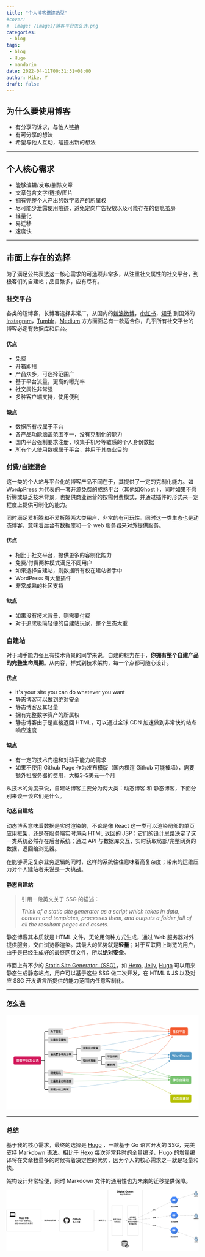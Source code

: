 ```yaml
---
title: "个人博客搭建选型"
#cover:
#  image: /images/博客平台怎么选.png
categories:
 - blog
tags:
 - blog
 - Hugo 
 - mandarin
date: 2022-04-11T00:31:31+08:00
author: Mike. Y
draft: false
---
```




## 为什么要使用博客

- 有分享的诉求，与他人链接
- 有可分享的想法
- 希望与他人互动，碰撞出新的想法

---

## 个人核心需求

- 能够编辑/发布/删除文章
- 文章包含文字/链接/图片
- 拥有完整个人产出的数字资产的所属权
- 尽可能少泄露使用痕迹，避免定向广告投放以及可能存在的信息茧房
- 轻量化
- 易迁移
- 速度快

---

## 市面上存在的选择

为了满足公共表达这一核心需求的可选项非常多，从注重社交属性的社交平台，到极客们的自建站；品目繁多，应有尽有。



### 社交平台

各类的短博客，长博客选择非常广，从国内的[新浪微博](https://weibo.com/)，[小红书](http://www.xiaohongshu.com/)，[知乎](http://www.zhihu.com/) 到国外的 [Instagram](https://www.instagram.com/)，[Tumblr](https://www.tumblr.com/)，[Medium](https://medium.com/) 方方面面总有一款适合你，几乎所有社交平台的博客必定有数据库和后台。

#### 优点

- 免费
- 开箱即用
- 产品众多，可选择范围广
- 基于平台流量，更高的曝光率
- 社交属性非常强
- 多种客户端支持，使用便利

#### 缺点

- 数据所有权属于平台
- 各产品功能涵盖范围不一，没有克制化的能力
- 国内平台强制要求注册，收集手机号等敏感的个人身份数据
- 所有个人使用数据属于平台，并用于其商业目的



### 付费/自建混合

这一类的个人站与平台化的博客产品不同在于，其提供了一定的克制化能力。如 [WordpPress](https://wordpress.com/) 为代表的一套开源免费的成熟平台（其他如[Ghost](https://ghost.org/) ），同时如果不愿折腾或缺乏技术背景，也提供商业运营的按需付费模式，并通过插件的形式来一定程度上提供可制化的能力。

同时满足爱折腾和不爱折腾两大类用户，非常的有可玩性。同时这一类生态也是动态博客，意味着后台有数据库和一个 web 服务器来对外提供服务。

#### 优点

- 相比于社交平台，提供更多的客制化能力
- 免费/付费两种模式满足不同用户
- 如果选择自建站，则数据所有权在建站者手中
- WordPress 有大量插件
- 非常成熟的社区支持

#### 缺点

- 如果没有技术背景，则需要付费
- 对于追求极简轻便的自建站玩家，整个生态太重



### 自建站

对于动手能力强且有技术背景的同学来说，自建的魅力在于，**你拥有整个自建产品的完整生命周期**。从内容，样式到技术架构，每一个点都可随心设计。

#### 优点

- it's your site you can do whatever you want
- 静态博客可以做到绝对安全
- 静态博客及其轻量
- 拥有完整数字资产的所属权
- 静态博客由于是直接返回 HTML，可以通过全球 CDN 加速做到非常快的站点响应速度

#### 缺点

- 有一定的技术门槛和对动手能力的需求
- 如果不使用 Github Page 作为发布模版（国内裸连 Github 可能被墙），需要额外租服务器的费用，大概3-5美元一个月



从技术的角度来说，自建站博客主要分为两大类：动态博客 和 静态博客，下面分别来谈一谈它们是什么。

#### 动态自建站

动态博客意味着数据是实时渲染的，不论是像 React 这一类可以渲染局部的单页应用框架，还是在服务端实时渲染 HTML 返回的 JSP；它们的设计思路决定了这一类系统必然存在后台系统；通过 API 与数据库交互，实时获取局部/完整网页的数据，返回给浏览器。

在能够满足复杂业务逻辑的同时，这样的系统往往意味着高复杂度；带来的运维压力对个人建站者来说是一大挑战。

#### 静态自建站

> 引用一段英文关于 SSG 的描述：
>
> *Think of a static site generator as a script which takes in data, content and templates, processes them, and outputs a folder full of all the resultant pages and assets.*



静态博客其本质就是 HTML 文件，无论用何种方式生成，通过 Web 服务器对外提供服务，交由浏览器渲染。其最大的优势就是**轻量**；对于互联网上浏览的用户，由于是已经生成好的最终网页文件，所以**绝对安全**。

市面上有不少的 [Static Site Generator（SSG）](https://www.netlify.com/blog/2020/04/14/what-is-a-static-site-generator-and-3-ways-to-find-the-best-one/)，如 [Hexo](https://hexo.io/), [Jelly](https://www.jelly.org/jelly-blog), [Hugo](https://gohugo.io/) 可以用来静态生成静态站点，用户可以基于这些 SSG 做二次开发，在 HTML & JS 以及对应 SSG 开发语言所提供的能力范围内任意客制化。

---

### 怎么选



![博客平台怎么选](../../../static/images/博客平台怎么选.png)

---

### 总结

基于我的核心需求，最终的选择是 [Hugo](https://gohugo.io/) ，一款基于 Go 语言开发的 SSG，完美支持 Markdown 语法。相比于  [Hexo](https://hexo.io/) 每次非常耗时的全量编译，Hugo 的增量编译将在文章数量多的时候有着决定性的优势，因为个人的核心需求之一就是轻量和快。

架构设计非常轻便，同时 Markdown 文件的通用性也为未来的迁移提供保障。



![基于 Digital Ocean 搭建的 Hugo 静态博客架构](../../../static/images/blog-arch.png)

